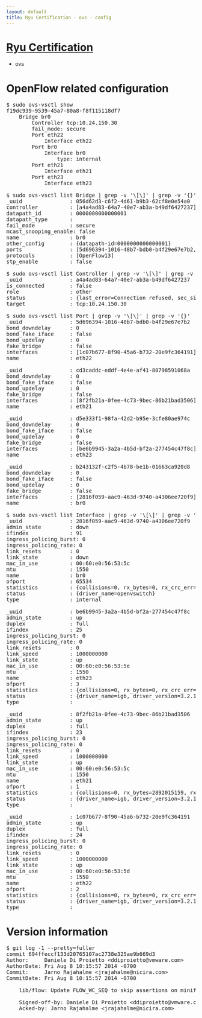 ```yaml
---
layout: default
title: Ryu Certification - ovs - config
---
```

# [Ryu Certification](http://osrg.github.io/ryu/certification.html)
* ovs 

# OpenFlow related configuration
<pre>
$ sudo ovs-vsctl show
f19dc939-9539-45a7-80a8-f8f115118df7
    Bridge br0
        Controller tcp:10.24.150.30
        fail_mode: secure
        Port eth22
            Interface eth22
        Port br0
            Interface br0
                type: internal
        Port eth21
            Interface eth21
        Port eth23
            Interface eth23

$ sudo ovs-vsctl list Bridge | grep -v '\[\]' | grep -v '{}'
_uuid               : 056d62d3-c6f2-4d61-b9b3-62cf8e0e54a0
controller          : [a4a4ad83-64a7-40e7-ab3a-b49df6427237]
datapath_id         : 0000000000000001
datapath_type       : 
fail_mode           : secure
mcast_snooping_enable: false
name                : br0
other_config        : {datapath-id=0000000000000001}
ports               : [5d696394-1016-48b7-bdb0-b4f29e67e7b2, b243132f-c2f5-4b78-be1b-01663ca920d8, cd3caddc-eddf-4e4e-af41-80798591068a, d5e333f1-98fa-42d2-b95e-3cfe80ae974c]
protocols           : [OpenFlow13]
stp_enable          : false

$ sudo ovs-vsctl list Controller | grep -v '\[\]' | grep -v '{}'
_uuid               : a4a4ad83-64a7-40e7-ab3a-b49df6427237
is_connected        : false
role                : other
status              : {last_error=Connection refused, sec_since_connect=656, sec_since_disconnect=3, state=BACKOFF}
target              : tcp:10.24.150.30

$ sudo ovs-vsctl list Port | grep -v '\[\]' | grep -v '{}'
_uuid               : 5d696394-1016-48b7-bdb0-b4f29e67e7b2
bond_downdelay      : 0
bond_fake_iface     : false
bond_updelay        : 0
fake_bridge         : false
interfaces          : [1c07b677-8f90-45a6-b732-20e9fc364191]
name                : eth22

_uuid               : cd3caddc-eddf-4e4e-af41-80798591068a
bond_downdelay      : 0
bond_fake_iface     : false
bond_updelay        : 0
fake_bridge         : false
interfaces          : [8f2fb21a-0fee-4c73-9bec-86b21bad3506]
name                : eth21

_uuid               : d5e333f1-98fa-42d2-b95e-3cfe80ae974c
bond_downdelay      : 0
bond_fake_iface     : false
bond_updelay        : 0
fake_bridge         : false
interfaces          : [be6b9945-3a2a-4b5d-bf2a-277454c47f8c]
name                : eth23

_uuid               : b243132f-c2f5-4b78-be1b-01663ca920d8
bond_downdelay      : 0
bond_fake_iface     : false
bond_updelay        : 0
fake_bridge         : false
interfaces          : [2816f059-aac9-463d-9740-a4306ee720f9]
name                : br0

$ sudo ovs-vsctl list Interface | grep -v '\[\]' | grep -v '{}'
_uuid               : 2816f059-aac9-463d-9740-a4306ee720f9
admin_state         : down
ifindex             : 91
ingress_policing_burst: 0
ingress_policing_rate: 0
link_resets         : 0
link_state          : down
mac_in_use          : 00:60:e0:56:53:5c
mtu                 : 1550
name                : br0
ofport              : 65534
statistics          : {collisions=0, rx_bytes=0, rx_crc_err=0, rx_dropped=0, rx_errors=0, rx_frame_err=0, rx_over_err=0, rx_packets=0, tx_bytes=0, tx_dropped=0, tx_errors=0, tx_packets=0}
status              : {driver_name=openvswitch}
type                : internal

_uuid               : be6b9945-3a2a-4b5d-bf2a-277454c47f8c
admin_state         : up
duplex              : full
ifindex             : 25
ingress_policing_burst: 0
ingress_policing_rate: 0
link_resets         : 0
link_speed          : 1000000000
link_state          : up
mac_in_use          : 00:60:e0:56:53:5e
mtu                 : 1550
name                : eth23
ofport              : 3
statistics          : {collisions=0, rx_bytes=0, rx_crc_err=0, rx_dropped=0, rx_errors=0, rx_frame_err=0, rx_over_err=0, rx_packets=0, tx_bytes=3392133000, tx_dropped=0, tx_errors=0, tx_packets=2261422}
status              : {driver_name=igb, driver_version=3.2.10-k, firmware_version=2.10-9}
type                : 

_uuid               : 8f2fb21a-0fee-4c73-9bec-86b21bad3506
admin_state         : up
duplex              : full
ifindex             : 23
ingress_policing_burst: 0
ingress_policing_rate: 0
link_resets         : 0
link_speed          : 1000000000
link_state          : up
mac_in_use          : 00:60:e0:56:53:5c
mtu                 : 1550
name                : eth21
ofport              : 1
statistics          : {collisions=0, rx_bytes=2892015159, rx_crc_err=0, rx_dropped=0, rx_errors=0, rx_frame_err=0, rx_over_err=0, rx_packets=84996931, tx_bytes=0, tx_dropped=0, tx_errors=0, tx_packets=0}
status              : {driver_name=igb, driver_version=3.2.10-k, firmware_version=2.10-9}
type                : 

_uuid               : 1c07b677-8f90-45a6-b732-20e9fc364191
admin_state         : up
duplex              : full
ifindex             : 24
ingress_policing_burst: 0
ingress_policing_rate: 0
link_resets         : 0
link_speed          : 1000000000
link_state          : up
mac_in_use          : 00:60:e0:56:53:5d
mtu                 : 1550
name                : eth22
ofport              : 2
statistics          : {collisions=0, rx_bytes=0, rx_crc_err=0, rx_dropped=0, rx_errors=0, rx_frame_err=0, rx_over_err=0, rx_packets=0, tx_bytes=1516276432, tx_dropped=0, tx_errors=0, tx_packets=49701617}
status              : {driver_name=igb, driver_version=3.2.10-k, firmware_version=2.10-9}
type                : 
</pre>

# Version information
<pre>
$ git log -1 --pretty=fuller
commit 694ffeccf133d20765107ac2738e325ae9b669d3
Author:     Daniele Di Proietto &lt;ddiproietto@vmware.com&gt;
AuthorDate: Fri Aug 8 10:15:57 2014 -0700
Commit:     Jarno Rajahalme &lt;jrajahalme@nicira.com&gt;
CommitDate: Fri Aug 8 10:15:57 2014 -0700

    lib/flow: Update FLOW_WC_SEQ to skip assertions on miniflow_extract&#40;&#41;
    
    Signed-off-by: Daniele Di Proietto &lt;ddiproietto@vmware.com&gt;
    Acked-by: Jarno Rajahalme &lt;jrajahalme@nicira.com&gt;
</pre>
